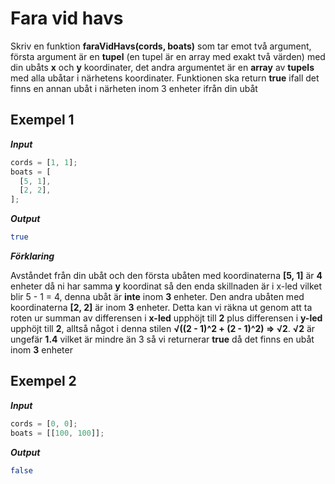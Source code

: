 # Fara vid havs

Skriv en funktion **faraVidHavs(cords, boats)** som tar emot två argument, första argument är en **tupel** (en tupel är en array med exakt två värden) med din ubåts **x** och **y** koordinater, det andra argumentet är en **array** av **tupels** med alla ubåtar i närhetens koordinater. Funktionen ska return **true** ifall det finns en annan ubåt i närheten inom 3 enheter ifrån din ubåt

## Exempel 1

**_Input_**

```js
cords = [1, 1];
boats = [
  [5, 1],
  [2, 2],
];
```

**_Output_**

```bash
true
```

**_Förklaring_**

Avståndet från din ubåt och den första ubåten med koordinaterna **[5, 1]** är **4** enheter då ni har samma **y** koordinat så den enda skillnaden är i x-led vilket blir 5 - 1 = 4, denna ubåt är **inte** inom **3** enheter. Den andra ubåten med koordinaterna **[2, 2]** är inom **3** enheter. Detta kan vi räkna ut genom att ta roten ur summan av differensen i **x-led** upphöjt till **2** plus differensen i **y-led** upphöjt till **2**, alltså något i denna stilen **√((2 - 1)^2 + (2 - 1)^2) => √2**. **√2** är ungefär **1.4** vilket är mindre än 3 så vi returnerar **true** då det finns en ubåt inom **3** enheter

## Exempel 2

**_Input_**

```js
cords = [0, 0];
boats = [[100, 100]];
```

**_Output_**

```bash
false
```
